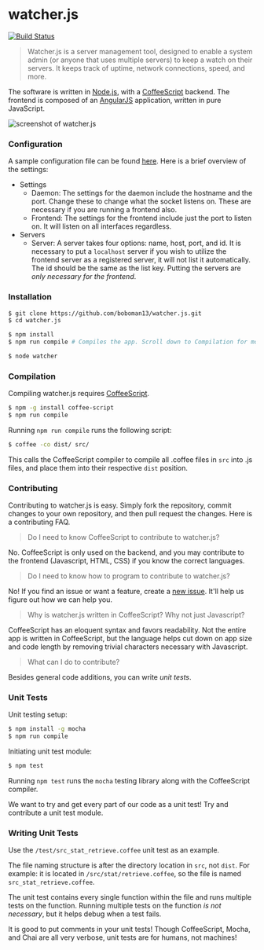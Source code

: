 watcher.js
=====
[![Build Status](https://travis-ci.org/boboman13/watcher.js.svg)](https://travis-ci.org/boboman13/watcher.js)

> Watcher.js is a server management tool, designed to enable a system admin (or anyone that uses multiple servers) to keep a watch on their servers. It keeps track of uptime, network connections, speed, and more.

The software is written in [Node.js](http://nodejs.org "NodeJS"), with a [CoffeeScript](http://coffeescript.org "CoffeeScript") backend. The frontend is composed of an [AngularJS](https://angularjs.org/) application, written in pure JavaScript.

![screenshot of watcher.js](http://upimg.me/c76984b4fe5075899b8738cca4969a4b.png)

### Configuration
A sample configuration file can be found [here](https://github.com/boboman13/watcher.js/blob/master/app.yml). Here is a brief overview of the settings:
* Settings
	* Daemon: The settings for the daemon include the hostname and the port. Change these to change what the socket listens on. These are necessary if you are running a frontend also.
	* Frontend: The settings for the frontend include just the port to listen on. It will listen on all interfaces regardless.
* Servers
	* Server: A server takes four options: name, host, port, and id. It is necessary to put a `localhost` server if you wish to utilize the frontend server as a registered server, it will not list it automatically. The id should be the same as the list key. Putting the servers are *only necessary for the frontend*.

### Installation
```bash
$ git clone https://github.com/boboman13/watcher.js.git
$ cd watcher.js

$ npm install
$ npm run compile # Compiles the app. Scroll down to Compilation for more information.

$ node watcher
```

### Compilation
Compiling watcher.js requires [CoffeeScript](http://coffeescript.org).
```bash
$ npm -g install coffee-script
$ npm run compile
```
Running `npm run compile` runs the following script:
```bash
$ coffee -co dist/ src/
```
This calls the CoffeeScript compiler to compile all .coffee files in `src` into .js files, and place them into their respective `dist` position.

### Contributing
Contributing to watcher.js is easy. Simply fork the repository, commit changes to your own repository, and then pull request the changes. Here is a contributing FAQ.

> Do I need to know CoffeeScript to contribute to watcher.js?

No. CoffeeScript is only used on the backend, and you may contribute to the frontend (Javascript, HTML, CSS) if you know the correct languages.

> Do I need to know how to program to contribute to watcher.js?

No! If you find an issue or want a feature, create a [new issue](https://github.com/boboman13/watcher.js/issues). It'll help us figure out how we can help you.

> Why is watcher.js written in CoffeeScript? Why not just Javascript?

CoffeeScript has an eloquent syntax and favors readability. Not the entire app is written in CoffeeScript, but the language helps cut down on app size and code length by removing trivial characters necessary with Javascript.

> What can I do to contribute?

Besides general code additions, you can write *unit tests*.

### Unit Tests
Unit testing setup:
```bash
$ npm install -g mocha
$ npm run compile
```
Initiating unit test module:
```bash
$ npm test
```
Running `npm test` runs the `mocha` testing library along with the CoffeeScript compiler.

We want to try and get every part of our code as a unit test! Try and contribute a unit test module.

### Writing Unit Tests
Use the `/test/src_stat_retrieve.coffee` unit test as an example.

The file naming structure is after the directory location in `src`, not `dist`. For example: it is located in `/src/stat/retrieve.coffee`, so the file is named `src_stat_retrieve.coffee`.

The unit test contains every single function within the file and runs multiple tests on the function. Running multiple tests on the function *is not necessary*, but it helps debug when a test fails.

It is good to put comments in your unit tests! Though CoffeeScript, Mocha, and Chai are all very verbose, unit tests are for humans, not machines!
